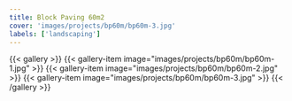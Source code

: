 ```yaml
---
title: Block Paving 60m2
cover: 'images/projects/bp60m/bp60m-3.jpg'
labels: ['landscaping']
---
```


{{< gallery >}}
{{< gallery-item image="images/projects/bp60m/bp60m-1.jpg" >}}
{{< gallery-item image="images/projects/bp60m/bp60m-2.jpg" >}}
{{< gallery-item image="images/projects/bp60m/bp60m-3.jpg" >}}
{{< /gallery >}}